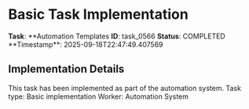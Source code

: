 # Basic Task Implementation

**Task**: **Automation Templates
**ID**: task_0566
**Status**: COMPLETED
**Timestamp\*\*: 2025-09-18T22:47:49.407569

## Implementation Details

This task has been implemented as part of the automation system.
Task type: Basic implementation
Worker: Automation System
